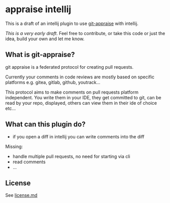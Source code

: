 # appraise intellij
This is a draft of an intellij plugin to use [git-appraise](https://github.com/google/git-appraise) with intellij.

_This is a very early draft_. Feel free to contribute, or take this code or just the idea, build your own and let me know.

## What is git-appraise?
git appraise is a federated protocol for creating pull requests.

Currently your comments in code reviews are mostly based on specific platforms e.g. gitea, gitlab, github, youtrack...

This protocol aims to make comments on pull requests platform independent.
You write them in your IDE, they get committed to git, can be read by your repo, displayed, others can view them in
their ide of choice etc...

## What can this plugin do?
 - if you open a diff in intellij you can write comments into the diff

Missing:
 - handle multiple pull requests, no need for starting via cli
 - read comments
 - ...

## License
See [license.md](license.md)
